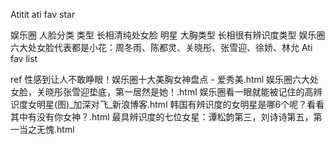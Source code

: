 Atitit ati fav star

 

娱乐圈 人脸分类
类型  长相清纯处女脸 明星 大胸类型  长相很有辨识度类型
娱乐圈六大处女脸代表都是小花：周冬雨、陈都灵、关晓彤、张雪迎、徐娇、林允
Ati fav list

ref
性感到让人不敢睁眼！娱乐圈十大美胸女神盘点 - 爱秀美.html
娱乐圈六大处女脸，关晓彤张雪迎垫底，第一居然是她！.html
娱乐圈看一眼就能被记住的高辨识度女明星(图)_加深对飞_新浪博客.html
韩国有辨识度的女明星是哪6个呢？看看其中有没有你女神？.html
最具辨识度的七位女星：谭松韵第三，刘诗诗第五，第一当之无愧.html

